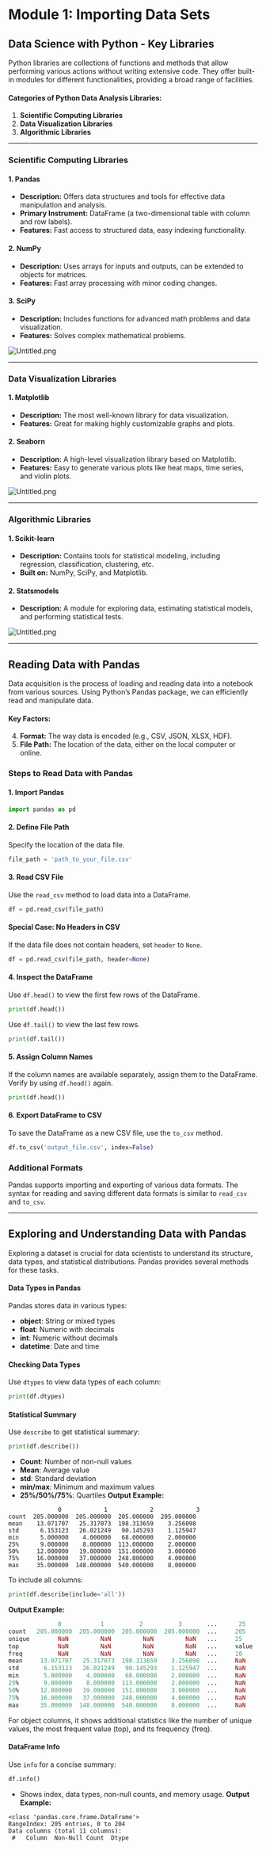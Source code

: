 

# Module 1: Importing Data Sets
## Data Science with Python - Key Libraries
Python libraries are collections of functions and methods that allow performing various actions without writing extensive code. They offer built-in modules for different functionalities, providing a broad range of facilities.
#### Categories of Python Data Analysis Libraries:
1. **Scientific Computing Libraries**
2. **Data Visualization Libraries**
3. **Algorithmic Libraries**

___
### Scientific Computing Libraries
#### 1. **Pandas**
- **Description:** Offers data structures and tools for effective data manipulation and analysis.
- **Primary Instrument:** DataFrame (a two-dimensional table with column and row labels).
- **Features:** Fast access to structured data, easy indexing functionality.
#### 2. **NumPy**
- **Description:** Uses arrays for inputs and outputs, can be extended to objects for matrices.
- **Features:** Fast array processing with minor coding changes.
#### 3. **SciPy**
- **Description:** Includes functions for advanced math problems and data visualization.
- **Features:** Solves complex mathematical problems.

![Untitled.png](https://prod-files-secure.s3.us-west-2.amazonaws.com/03e82b26-cccb-4906-bb56-adabcbdc0655/997ac361-58a8-4f04-bb0f-79fea4baa761/Untitled.png?X-Amz-Algorithm=AWS4-HMAC-SHA256&X-Amz-Content-Sha256=UNSIGNED-PAYLOAD&X-Amz-Credential=ASIAZI2LB4665KRKJCTJ%2F20250208%2Fus-west-2%2Fs3%2Faws4_request&X-Amz-Date=20250208T122624Z&X-Amz-Expires=3600&X-Amz-Security-Token=IQoJb3JpZ2luX2VjEHQaCXVzLXdlc3QtMiJHMEUCIDG0DFWukVR7a2DwIl2I7gUKWKj6xP5NKq3e49B%2BKtfgAiEA%2Bj9gWLp1UFZEIHdK3NU2%2BiXweYvMRam0D1sqXIQ9N90qiAQIjf%2F%2F%2F%2F%2F%2F%2F%2F%2F%2FARAAGgw2Mzc0MjMxODM4MDUiDJ39SCJhnI7ZkHwvOSrcAw73IQTQgXxDA%2FOljeDZfau%2BqV2rCTuPvo73dKl8JROjVFAxxdTp1rEBQL3Mzo058W16YR3mAkxOln4qw4CnRm%2FQHa754f3gcZmShZ%2BJ1FVibM1TLDEA1d1K%2BfRBLF3Gblbk0q8sVoAS5jZcE15QNPUJ5vvSgj%2BS7cw4eVpYA%2FPKrP1wZJ8AR%2BfFhyPodZRu98p2JaTKC9KB0PUPkcg1IX7QIb8h4zJN5MW6TDztjAfCYAwlC0FeRk00jnthdjt9DLzBttPKoiRZWBP9S7aV3UbtVK5hINea0jcBydpW0PnHs080hac7JmYjjeckWlFpQEDRuoknQCOxVcJY%2F2Ds2p3i7mebmrjBe39kkNt%2FmDhrwikyYsXE5p%2FhgRvr0kU1C7jkANbVmRV%2BeNcQPMMIfqG9INtmOgACT%2BsCQ%2FljhhmlQRD%2BUHwciGQ6Z033GQefdROvO4vwy8M%2F5Yw7Q2VJ0QajYeC8XXf3NhSwLmemoP2NsdDqHIsr17RfYRVM23%2FnYy0bvckMJPWmY1fRGpPPp0LtC6U6kK3AKd%2FY6TW0h6zdYj8ydkNCxgQ73N0mo0b8y7%2FtHdMLCi7wFtgXT0Tte3ZAGeAI9I5B30J25QisiuFj0eChdXVu4oJrPt%2FXMKyFnb0GOqUB75DEJm7YUHw5lG6BQJfGBjVu1LzZrJ4WIW8gYDa39R1ehtvpPK%2F%2FjBIhefDVU1SlXSNcoWqOxMcx4WetbO%2F5Std6rcgsqFeetCV%2F68lK4wGjH3MV%2Bzs7X%2FjGvkjGVymCumBFcxfDdhGIrLju9FPn8FO0QSMmKw%2Fn1JSOilfmz2rKtJI3jQyx%2BHtaxG6T2lNTOd5aA2YCsHYjzKd3fZn0u8l9SzoV&X-Amz-Signature=116f81a098d9fbcb45d39ba6095170820445a0f0905c0b9170640905b870f32e&X-Amz-SignedHeaders=host&x-id=GetObject)
___
### Data Visualization Libraries
#### 1. **Matplotlib**
- **Description:** The most well-known library for data visualization.
- **Features:** Great for making highly customizable graphs and plots.
#### 2. **Seaborn**
- **Description:** A high-level visualization library based on Matplotlib.
- **Features:** Easy to generate various plots like heat maps, time series, and violin plots.

![Untitled.png](https://prod-files-secure.s3.us-west-2.amazonaws.com/03e82b26-cccb-4906-bb56-adabcbdc0655/733d1e42-5a53-4fd8-90c1-3d85254369a6/Untitled.png?X-Amz-Algorithm=AWS4-HMAC-SHA256&X-Amz-Content-Sha256=UNSIGNED-PAYLOAD&X-Amz-Credential=ASIAZI2LB4664RXYXCPE%2F20250208%2Fus-west-2%2Fs3%2Faws4_request&X-Amz-Date=20250208T122622Z&X-Amz-Expires=3600&X-Amz-Security-Token=IQoJb3JpZ2luX2VjEHQaCXVzLXdlc3QtMiJIMEYCIQDiUKlVv4e2ZpfMqJ1WAMc%2Fi7O4qX1tMj9uZP%2FYF5lslAIhALUVfRHvUmZ%2BplydTMmWx%2BNaSsDEbXRC3uI8Wj99mScVKogECI3%2F%2F%2F%2F%2F%2F%2F%2F%2F%2FwEQABoMNjM3NDIzMTgzODA1IgysLsXkgR636KsH2aAq3AOq5YCn9he5W01mJOLD6HbuTJzZUnv7yZsiBDY8Yc6i%2B%2Be9WUnWUBCcx0vzocH%2FcJm9BqCKWsNfHmgNWKA%2B%2Ff6QULyQAWRt%2Flyey%2FrW5sl4I7kk%2BGEo%2FvnOIAPmbgBnuWTUgIl9oyHbIXChbWy%2F7cLt1uK7WKNeiJnx1cKd%2BaDKq9U1vInuSi8cGgbJNm2VEg8FFC5gtwkdmLD2oCmP0xJPrU%2Btj87jBGpFMs3sP2DvnbJOMBTupWOOPMKPWZDp6ejQYXDIjmunZVyD289E4ObnD%2BIVTlXPTFZr24Ty0zjqIpRC3gRycT89hK4H0zNHDz0i03LTojGhnbPPAVNmLsJ28MfuD1EvyP9IMbZi2yIPNDq2EFfUNcqFZjufh1uo8qn97LX2WLzTwAxATpwQibZbV0j83fibFc90iGt0E7TQXA74SdZRaacJVf0eQ%2FdWf2%2B7R%2FCgkzrseS2T5vfiz2vhtxZq%2BrJ4DcXtSBnckzAT1wX3FegrQvNA5mE0HJzYkY5r5o5XJViMHop7EMzyPZ%2Ft%2FIjP1axf7KWZVjuajA2zhqERhl%2BkY4pQvfsSL%2BWNwZWoWU9%2B2Z64LwraorlIEWjC5rH%2Bd0QcdA8epO52ohbm8IQYhf1ck5Uuy62mejCrhZ29BjqkAQUb9QWpKYAAWLdAqpNxVShdErxCY1AYoemE9DquPn8Vb%2BSHR%2BNSwuMQ7M2NWjsF70LFKgpDAZoa3Fl5h7etdHhNxx1pgSUkCPUgl876NmG0WjdLmH%2F0GFBIAg0MEjrTfzNJoEfrpreTTpqW5Kt5Pn0Bt6kcpY%2BwAaq65Kccmm1G5PhsaIJdMBVzzs4mp1f0hc5Pv7IG31yonGDozr67A7V42ksw&X-Amz-Signature=b59e8281cf98766d67ce24332f3f962050701afa13a57beeaeb1ab4d540f55fd&X-Amz-SignedHeaders=host&x-id=GetObject)
___
### Algorithmic Libraries
#### 1. **Scikit-learn**
- **Description:** Contains tools for statistical modeling, including regression, classification, clustering, etc.
- **Built on:** NumPy, SciPy, and Matplotlib.
#### 2. **Statsmodels**
- **Description:** A module for exploring data, estimating statistical models, and performing statistical tests.

![Untitled.png](https://prod-files-secure.s3.us-west-2.amazonaws.com/03e82b26-cccb-4906-bb56-adabcbdc0655/c62885f5-417d-4179-834f-d68f8f2bdf39/Untitled.png?X-Amz-Algorithm=AWS4-HMAC-SHA256&X-Amz-Content-Sha256=UNSIGNED-PAYLOAD&X-Amz-Credential=ASIAZI2LB4664RXYXCPE%2F20250208%2Fus-west-2%2Fs3%2Faws4_request&X-Amz-Date=20250208T122622Z&X-Amz-Expires=3600&X-Amz-Security-Token=IQoJb3JpZ2luX2VjEHQaCXVzLXdlc3QtMiJIMEYCIQDiUKlVv4e2ZpfMqJ1WAMc%2Fi7O4qX1tMj9uZP%2FYF5lslAIhALUVfRHvUmZ%2BplydTMmWx%2BNaSsDEbXRC3uI8Wj99mScVKogECI3%2F%2F%2F%2F%2F%2F%2F%2F%2F%2FwEQABoMNjM3NDIzMTgzODA1IgysLsXkgR636KsH2aAq3AOq5YCn9he5W01mJOLD6HbuTJzZUnv7yZsiBDY8Yc6i%2B%2Be9WUnWUBCcx0vzocH%2FcJm9BqCKWsNfHmgNWKA%2B%2Ff6QULyQAWRt%2Flyey%2FrW5sl4I7kk%2BGEo%2FvnOIAPmbgBnuWTUgIl9oyHbIXChbWy%2F7cLt1uK7WKNeiJnx1cKd%2BaDKq9U1vInuSi8cGgbJNm2VEg8FFC5gtwkdmLD2oCmP0xJPrU%2Btj87jBGpFMs3sP2DvnbJOMBTupWOOPMKPWZDp6ejQYXDIjmunZVyD289E4ObnD%2BIVTlXPTFZr24Ty0zjqIpRC3gRycT89hK4H0zNHDz0i03LTojGhnbPPAVNmLsJ28MfuD1EvyP9IMbZi2yIPNDq2EFfUNcqFZjufh1uo8qn97LX2WLzTwAxATpwQibZbV0j83fibFc90iGt0E7TQXA74SdZRaacJVf0eQ%2FdWf2%2B7R%2FCgkzrseS2T5vfiz2vhtxZq%2BrJ4DcXtSBnckzAT1wX3FegrQvNA5mE0HJzYkY5r5o5XJViMHop7EMzyPZ%2Ft%2FIjP1axf7KWZVjuajA2zhqERhl%2BkY4pQvfsSL%2BWNwZWoWU9%2B2Z64LwraorlIEWjC5rH%2Bd0QcdA8epO52ohbm8IQYhf1ck5Uuy62mejCrhZ29BjqkAQUb9QWpKYAAWLdAqpNxVShdErxCY1AYoemE9DquPn8Vb%2BSHR%2BNSwuMQ7M2NWjsF70LFKgpDAZoa3Fl5h7etdHhNxx1pgSUkCPUgl876NmG0WjdLmH%2F0GFBIAg0MEjrTfzNJoEfrpreTTpqW5Kt5Pn0Bt6kcpY%2BwAaq65Kccmm1G5PhsaIJdMBVzzs4mp1f0hc5Pv7IG31yonGDozr67A7V42ksw&X-Amz-Signature=8f483e0c8ed9aa1a74c890a3d3b244c5faee8cda406b4133b1724cedca91cee4&X-Amz-SignedHeaders=host&x-id=GetObject)
___
## Reading Data with Pandas
Data acquisition is the process of loading and reading data into a notebook from various sources. Using Python’s Pandas package, we can efficiently read and manipulate data.
#### Key Factors:
4. **Format:** The way data is encoded (e.g., CSV, JSON, XLSX, HDF).
5. **File Path:** The location of the data, either on the local computer or online.
### Steps to Read Data with Pandas
#### 1. **Import Pandas**
```python
import pandas as pd
```
#### 2. **Define File Path**
Specify the location of the data file.
```python
file_path = 'path_to_your_file.csv'
```
#### 3. **Read CSV File**
Use the `read_csv` method to load data into a DataFrame.
```python
df = pd.read_csv(file_path)
```
#### Special Case: No Headers in CSV
If the data file does not contain headers, set `header` to `None`.
```python
df = pd.read_csv(file_path, header=None)
```
#### 4. **Inspect the DataFrame**
Use `df.head()` to view the first few rows of the DataFrame.
```python
print(df.head())
```
Use `df.tail()` to view the last few rows.
```python
print(df.tail())
```
#### 5. **Assign Column Names**
If the column names are available separately, assign them to the DataFrame.
Verify by using `df.head()` again.
```python
print(df.head())
```
#### 6. **Export DataFrame to CSV**
To save the DataFrame as a new CSV file, use the `to_csv` method.
```python
df.to_csv('output_file.csv', index=False)
```
### Additional Formats
Pandas supports importing and exporting of various data formats. The syntax for reading and saving different data formats is similar to `read_csv` and `to_csv`.
___
## Exploring and Understanding Data with Pandas
Exploring a dataset is crucial for data scientists to understand its structure, data types, and statistical distributions. Pandas provides several methods for these tasks.
#### Data Types in Pandas
Pandas stores data in various types:
- **object**: String or mixed types
- **float**: Numeric with decimals
- **int**: Numeric without decimals
- **datetime**: Date and time
#### Checking Data Types
Use `dtypes` to view data types of each column:
```python
print(df.dtypes)
```
#### Statistical Summary
Use `describe` to get statistical summary:
```python
print(df.describe())
```
- **Count**: Number of non-null values
- **Mean**: Average value
- **std**: Standard deviation
- **min/max**: Minimum and maximum values
- **25%/50%/75%**: Quartiles
**Output Example:**
```plain text
              0            1            2            3
count  205.000000  205.000000  205.000000  205.000000
mean    13.071707   25.317073  198.313659    3.256098
std      6.153123   26.021249   90.145293    1.125947
min      5.000000    4.000000   68.000000    2.000000
25%      9.000000    8.000000  113.000000    2.000000
50%     12.000000   19.000000  151.000000    3.000000
75%     16.000000   37.000000  248.000000    4.000000
max     35.000000  148.000000  540.000000    8.000000
```
To include all columns:
```python
print(df.describe(include='all'))
```
**Output Example:**
```r
              0           1          2          3       ...      25       26       27
count   205.000000  205.000000  205.000000  205.000000  ...     205      205      205
unique        NaN         NaN         NaN         NaN   ...     25       25       25
top           NaN         NaN         NaN         NaN   ...     value    value    value
freq          NaN         NaN         NaN         NaN   ...     10       10       10
mean     13.071707   25.317073  198.313659    3.256098  ...     NaN      NaN      NaN
std       6.153123   26.021249   90.145293    1.125947  ...     NaN      NaN      NaN
min       5.000000    4.000000   68.000000    2.000000  ...     NaN      NaN      NaN
25%       9.000000    8.000000  113.000000    2.000000  ...     NaN      NaN      NaN
50%      12.000000   19.000000  151.000000    3.000000  ...     NaN      NaN      NaN
75%      16.000000   37.000000  248.000000    4.000000  ...     NaN      NaN      NaN
max      35.000000  148.000000  540.000000    8.000000  ...     NaN      NaN      NaN
```
For object columns, it shows additional statistics like the number of unique values, the most frequent value (top), and its frequency (freq).
#### DataFrame Info
Use `info` for a concise summary:
```python
df.info()
```
- Shows index, data types, non-null counts, and memory usage.
**Output Example:**
```less
<class 'pandas.core.frame.DataFrame'>
RangeIndex: 205 entries, 0 to 204
Data columns (total 11 columns):
 #   Column  Non-Null Count  Dtype
